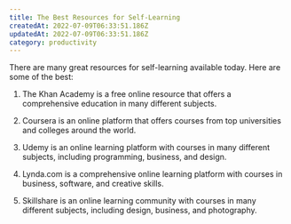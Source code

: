 ```yaml
---
title: The Best Resources for Self-Learning
createdAt: 2022-07-09T06:33:51.186Z
updatedAt: 2022-07-09T06:33:51.186Z
category: productivity
---
```


There are many great resources for self-learning available today. Here are some of the best:

1. The Khan Academy is a free online resource that offers a comprehensive education in many different subjects.

2. Coursera is an online platform that offers courses from top universities and colleges around the world.

3. Udemy is an online learning platform with courses in many different subjects, including programming, business, and design.

4. Lynda.com is a comprehensive online learning platform with courses in business, software, and creative skills.

5. Skillshare is an online learning community with courses in many different subjects, including design, business, and photography.
